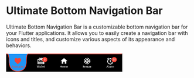 # Ultimate Bottom Navigation Bar

Ultimate Bottom Navigation Bar is a customizable bottom navigation bar for your Flutter applications. It allows you to easily create a navigation bar with icons and titles, and customize various aspects of its appearance and behaviors.

![Alt text](image.png)
